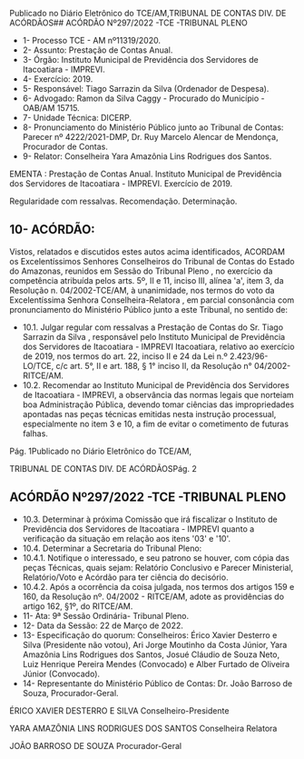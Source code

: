 Publicado  no  Diário  Eletrônico do TCE/AM,TRIBUNAL DE CONTAS DIV. DE ACÓRDÃOS## ACÓRDÃO Nº297/2022 -TCE -TRIBUNAL PLENO

- 1- Processo TCE - AM nº11319/2020.
- 2- Assunto: Prestação de Contas Anual.
- 3- Órgão: Instituto Municipal de Previdência dos Servidores de Itacoatiara - IMPREVI.
- 4- Exercício: 2019.
- 5- Responsável: Tiago Sarrazin da Silva (Ordenador de Despesa).
- 6- Advogado: Ramon da Silva Caggy - Procurado do Município - OAB/AM 15715.
- 7- Unidade Técnica: DICERP.
- 8- Pronunciamento  do  Ministério  Público  junto  ao  Tribunal  de  Contas: Parecer  nº 4222/2021-DMP, Dr. Ruy Marcelo Alencar de Mendonça, Procurador de Contas.
- 9- Relator: Conselheira Yara Amazônia Lins Rodrigues dos Santos.

EMENTA : Prestação de Contas  Anual. Instituto Municipal de Previdência dos Servidores de Itacoatiara - IMPREVI. Exercício de 2019.

Regularidade com ressalvas. Recomendação. Determinação.

## 10-  ACÓRDÃO:

Vistos, relatados e discutidos estes autos acima identificados, ACORDAM os Excelentíssimos Senhores Conselheiros do Tribunal de Contas do Estado do Amazonas, reunidos em Sessão do Tribunal Pleno , no exercício da competência atribuída pelos arts. 5º, II e 11, inciso III, alínea 'a', item 3, da Resolução n. 04/2002-TCE/AM, à unanimidade, nos  termos  do  voto  da  Excelentíssima  Senhora  Conselheira-Relatora , em  parcial consonância com pronunciamento do Ministério Público junto a este Tribunal, no sentido de:

- 10.1. Julgar  regular  com  ressalvas a  Prestação  de  Contas  do Sr.  Tiago Sarrazin  da  Silva ,  responsável  pelo  Instituto  Municipal  de  Previdência dos Servidores de Itacoatiara - IMPREVI Itacoatiara, relativo ao exercício de 2019, nos termos do art. 22, inciso II e 24 da Lei n.º 2.423/96-LO/TCE, c/c art. 5°, II e art. 188, § 1° inciso II, da Resolução n° 04/2002-RITCE/AM.
- 10.2. Recomendar ao  Instituto  Municipal  de  Previdência  dos  Servidores  de Itacoatiara  -  IMPREVI,  a  observância  das  normas  legais  que  norteiam boa Administração Pública,  devendo tomar ciências das  impropriedades apontadas  nas  peças  técnicas  emitidas  nesta  instrução processual, especialmente no item 3 e 10, a fim de evitar o cometimento de futuras falhas.

Pág. 1Publicado  no  Diário  Eletrônico do TCE/AM,

TRIBUNAL DE CONTAS DIV. DE ACÓRDÃOSPág. 2

## ACÓRDÃO Nº297/2022 -TCE -TRIBUNAL PLENO

- 10.3. Determinar à próxima Comissão que irá fiscalizar o Instituto de Previdência dos Servidores de Itacoatiara - IMPREVI quanto a verificação da situação em relação aos itens  '03' e '10'.
- 10.4. Determinar a Secretaria do Tribunal Pleno:
- 10.4.1. Notifique  o  interessado,  e  seu  patrono  se  houver,  com cópia das peças Técnicas, quais sejam: Relatório Conclusivo  e  Parecer  Ministerial,  Relatório/Voto  e  Acórdão para ter ciência do decisório.
- 10.4.2. Após  a  ocorrência  da  coisa  julgada,  nos  termos  dos artigos 159 e 160, da Resolução nº. 04/2002 - RITCE/AM, adote as providências do artigo 162, §1º, do RITCE/AM.
- 11-  Ata: 9ª Sessão Ordinária- Tribunal Pleno.
- 12-  Data da Sessão: 22 de Março de 2022.
- 13-  Especificação do quorum: Conselheiros: Érico Xavier Desterro e Silva (Presidente não votou), Ari Jorge Moutinho da Costa Júnior, Yara Amazônia Lins Rodrigues dos Santos, Josué Cláudio de Souza Neto, Luiz Henrique Pereira Mendes (Convocado) e Alber Furtado de Oliveira Júnior (Convocado).
- 14-  Representante  do  Ministério  Público  de  Contas: Dr.  João  Barroso  de  Souza, Procurador-Geral.

ÉRICO XAVIER DESTERRO E SILVA Conselheiro-Presidente

YARA AMAZÔNIA LINS RODRIGUES DOS SANTOS Conselheira Relatora

JOÃO BARROSO DE SOUZA Procurador-Geral